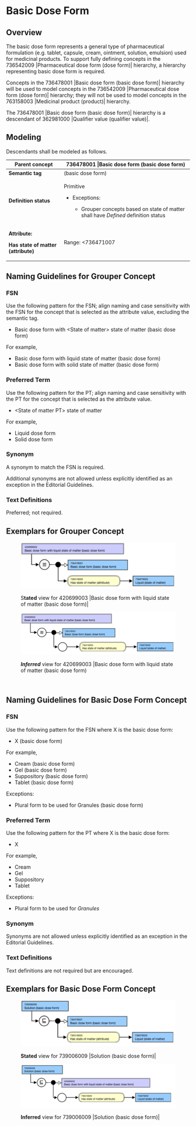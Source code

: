 # Basic Dose Form

## Overview

The basic dose form represents a general type of pharmaceutical formulation (e.g. tablet, capsule, cream, ointment, solution, emulsion) used for medicinal products. To support fully defining concepts in the 736542009 |Pharmaceutical dose form (dose form)| hierarchy, a hierarchy representing basic dose form is required.

Concepts in the 736478001 |Basic dose form (basic dose form)| hierarchy will be used to model concepts in the 736542009 |Pharmaceutical dose form (dose form)| hierarchy; they will not be used to model concepts in the 763158003 |Medicinal product (product)| hierarchy.

The 736478001 |Basic dose form (basic dose form)| hierarchy is a descendant of 362981000 |Qualifier value (qualifier value)|.

## Modeling

Descendants shall be modeled as follows.

| **Parent concept**                                                                        | 736478001 \|Basic dose form (basic dose form)                                                                                                                 |
| ----------------------------------------------------------------------------------------- | ------------------------------------------------------------------------------------------------------------------------------------------------------------- |
| **Semantic tag**                                                                          | (basic dose form)                                                                                                                                             |
| **Definition status**                                                                     | <p>Primitive</p><ul><li><p>Exceptions:</p><ul><li>Grouper concepts based on state of matter shall have <em>Defined</em> definition status</li></ul></li></ul> |
| <p><strong>Attribute:</strong></p><p><strong>Has state of matter (attribute)</strong></p> | <p>Range: &#x3C;736471007 |State of matter (state of matter)</p><p>Cardinality: 1..1</p>                                                                      |

## Naming Guidelines for Grouper Concept

### FSN

Use the following pattern for the FSN; align naming and case sensitivity with the FSN for the concept that is selected as the attribute value, excluding the semantic tag.

* Basic dose form with \<State of matter> state of matter (basic dose form)

For example,

* Basic dose form with liquid state of matter (basic dose form)
* Basic dose form with solid state of matter (basic dose form)

### Preferred Term

Use the following pattern for the PT; align naming and case sensitivity with the PT for the concept that is selected as the attribute value.&#x20;

* \<State of matter PT> state of matter

For example,

* Liquid dose form
* Solid dose form

### Synonym

A synonym to match the FSN is required.

Additional synonyms are not allowed unless explicitly identified as an exception in the Editorial Guidelines.

### Text Definitions

Preferred; not required.

## Exemplars for Grouper Concept

<figure><img src="../../../../../../../.gitbook/assets/image (87).png" alt=""><figcaption><p>S<strong>tated</strong> view for 420699003 |Basic dose form with liquid state of matter (basic dose form)|</p></figcaption></figure>

<figure><img src="../../../../../../../.gitbook/assets/image (88).png" alt=""><figcaption><p><em><strong>Inferred</strong></em> view for 420699003 |Basic dose form with liquid state of matter (basic dose form)</p></figcaption></figure>

<figure><img src="../../../../../../../authoring/pharmaceutical-and-biologic-product/images/174691158.png" alt=""><figcaption></figcaption></figure>

## Naming Guidelines for Basic Dose Form Concept

### FSN

Use the following pattern for the FSN where X is the basic dose form:

* X (basic dose form)

For example,

* Cream (basic dose form)
* Gel (basic dose form)
* Suppository (basic dose form)
* Tablet (basic dose form)

Exceptions:

* Plural form to be used for Granules (basic dose form)

### Preferred Term

Use the following pattern for the PT where X is the basic dose form:

* X

For example,

* Cream
* Gel
* Suppository
* Tablet

Exceptions:

* Plural form to be used for _Granules_

### Synonym

Synonyms are not allowed unless explicitly identified as an exception in the Editorial Guidelines.

### Text Definitions

Text definitions are not required but are encouraged.

## Exemplars for Basic Dose Form Concept

<figure><img src="../../../../../../../.gitbook/assets/image (89).png" alt=""><figcaption><p><strong>Stated</strong> view for 739006009 |Solution (basic dose form)|</p></figcaption></figure>

<figure><img src="../../../../../../../.gitbook/assets/image (90).png" alt=""><figcaption><p><strong>Inferred</strong> view for 739006009 |Solution (basic dose form)|</p></figcaption></figure>
